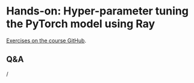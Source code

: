 # Hands-on: Hyper-parameter tuning the PyTorch model using Ray

[Exercises on the course GitHub](https://github.com/Lumi-supercomputer/Getting_Started_with_AI_workshop/tree/main/09_Hyper-parameter_tuning_using_Ray_on_LUMI).


## Q&A

/

